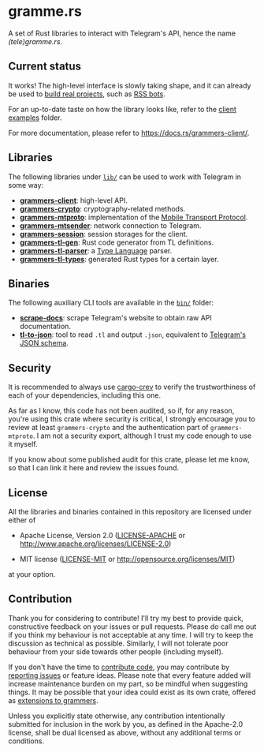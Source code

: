 # gramme.rs

A set of Rust libraries to interact with Telegram's API, hence the name *(tele)gramme.rs*.

## Current status

It works! The high-level interface is slowly taking shape, and it can already be used to [build
real projects], such as [RSS bots].

For an up-to-date taste on how the library looks like, refer to the [client examples] folder.

For more documentation, please refer to <https://docs.rs/grammers-client/>.

## Libraries

The following libraries under [`lib/`] can be used to work with Telegram in some way:

* **[grammers-client]**: high-level API.
* **[grammers-crypto]**: cryptography-related methods.
* **[grammers-mtproto]**: implementation of the [Mobile Transport Protocol].
* **[grammers-mtsender]**: network connection to Telegram.
* **[grammers-session]**: session storages for the client.
* **[grammers-tl-gen]**: Rust code generator from TL definitions.
* **[grammers-tl-parser]**: a [Type Language] parser.
* **[grammers-tl-types]**: generated Rust types for a certain layer.

## Binaries

The following auxiliary CLI tools are available in the [`bin/`] folder:

* **[scrape-docs]**: scrape Telegram's website to obtain raw API documentation.
* **[tl-to-json]**: tool to read `.tl` and output `.json`, equivalent to
  [Telegram's JSON schema][tl-json].

## Security

It is recommended to always use [cargo-crev] to verify the trustworthiness of each of your
dependencies, including this one.

As far as I know, this code has not been audited, so if, for any reason, you're using this crate
where security is critical, I strongly encourage you to review at least `grammers-crypto` and the
authentication part of `grammers-mtproto`. I am not a security export, although I trust my code
enough to use it myself.

If you know about some published audit for this crate, please let me know, so that I can link it
here and review the issues found.

## License

All the libraries and binaries contained in this repository are licensed under either of

* Apache License, Version 2.0 ([LICENSE-APACHE] or
  http://www.apache.org/licenses/LICENSE-2.0)

* MIT license ([LICENSE-MIT] or http://opensource.org/licenses/MIT)

at your option.

## Contribution

Thank you for considering to contribute! I'll try my best to provide quick, constructive feedback
on your issues or pull requests. Please do call me out if you think my behaviour is not acceptable
at any time. I will try to keep the discussion as technical as possible. Similarly, I will not
tolerate poor behaviour from your side towards other people (including myself).

If you don't have the time to [contribute code], you may contribute by [reporting issues] or
feature ideas. Please note that every feature added will increase maintenance burden on my part,
so be mindful when suggesting things. It may be possible that your idea could exist as its own
crate, offered as [extensions to grammers].

Unless you explicitly state otherwise, any contribution intentionally submitted
for inclusion in the work by you, as defined in the Apache-2.0 license, shall be
dual licensed as above, without any additional terms or conditions.

[build real projects]: https://github.com/Lonami/grammers/wiki/Real-world-projects
[RSS bots]: https://github.com/Lonami/srsrssrsbot
[client examples]: lib/grammers-client/examples
[Mobile Transport Protocol]: https://core.telegram.org/mtproto
[Type Language]: https://core.telegram.org/mtproto/TL
[`lib/`]: lib/
[grammers-client]: lib/grammers-client/
[grammers-crypto]: lib/grammers-crypto/
[grammers-mtproto]: lib/grammers-mtproto/
[grammers-mtsender]: lib/grammers-mtsender/
[grammers-session]: lib/grammers-session/
[grammers-tl-gen]: lib/grammers-tl-gen/
[grammers-tl-parser]: lib/grammers-tl-parser/
[grammers-tl-types]: lib/grammers-tl-types/
[`bin/`]: bin/
[scrape-docs]: bin/scrape-docs/
[tl-to-json]: bin/tl-to-json/
[tl-json]: https://core.telegram.org/schema/json
[cargo-crev]: https://github.com/crev-dev/cargo-crev
[LICENSE-APACHE]: LICENSE-APACHE
[LICENSE-MIT]: LICENSE-MIT
[contribute code]: https://github.com/Lonami/grammers/compare
[reporting issues]: https://github.com/Lonami/grammers/issues/new
[extensions to grammers]: https://github.com/Lonami/grammers/wiki/Client-extensions
